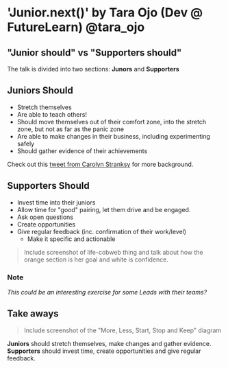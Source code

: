 # 'Junior.next()' by Tara Ojo (Dev @ FutureLearn) @tara_ojo

## "Junior should" vs "Supporters should"

The talk is divided into two sections: **Junors** and **Supporters**

## Juniors Should

- Stretch themselves
- Are able to teach others!
- Should move themselves out of their comfort zone, into the stretch zone, but not as far as the panic zone
- Are able to make changes in their business, including experimenting safely
- Should gather evidence of their achievements

Check out this [tweet from Carolyn Stranksy](https://twitter.com/carolstran/status/1010517986829045760) for more background.

## Supporters Should

- Invest time into their juniors
- Allow time for "good" pairing, let them drive and be engaged.
- Ask open questions
- Create opportunities
- Give regular feedback (inc. confirmation of their work/level)
  - Make it specific and actionable

> Include screenshot of life-cobweb thing and talk about how the orange section is her goal and white is confidence.

### Note

_This could be an interesting exercise for some Leads with their teams?_

## Take aways

> Include screenshot of the "More, Less, Start, Stop and Keep" diagram

**Juniors** should stretch themselves, make changes and gather evidence. \
**Supporters** should invest time, create opportunities and give regular feedback.